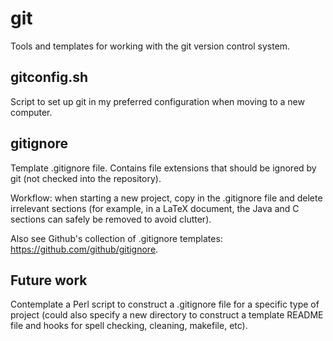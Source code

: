 git
===

Tools and templates for working with the git version control system.

gitconfig.sh
------------
Script to set up git in my preferred configuration when moving to a new computer.

gitignore
---------
Template .gitignore file. Contains file extensions that should be ignored by git (not checked into the repository).

Workflow: when starting a new project, copy in the .gitignore file and delete irrelevant sections (for example, in a LaTeX document, the Java and C sections can safely be removed to avoid clutter).

Also see Github's collection of .gitignore templates: https://github.com/github/gitignore.

Future work
-----------
Contemplate a Perl script to construct a .gitignore file for a specific type of project (could also specify a new directory to construct a template README file and hooks for spell checking, cleaning, makefile, etc).